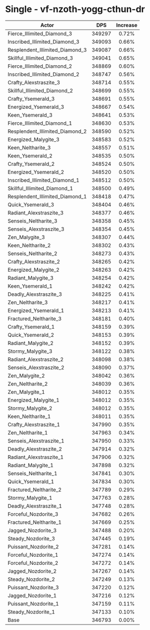 # Single - vf-nzoth-yogg-cthun-dr
| Actor | DPS | Increase |
|---|:---:|:---:|
|Fierce_Illimited_Diamond_3|349297|0.72%|
|Inscribed_Illimited_Diamond_3|349093|0.66%|
|Resplendent_Illimited_Diamond_3|349087|0.66%|
|Skillful_Illimited_Diamond_3|349041|0.65%|
|Fierce_Illimited_Diamond_2|348869|0.60%|
|Inscribed_Illimited_Diamond_2|348747|0.56%|
|Crafty_Alexstraszite_3|348714|0.55%|
|Skillful_Illimited_Diamond_2|348699|0.55%|
|Crafty_Ysemerald_3|348691|0.55%|
|Energized_Ysemerald_3|348667|0.54%|
|Keen_Ysemerald_3|348641|0.53%|
|Fierce_Illimited_Diamond_1|348630|0.53%|
|Resplendent_Illimited_Diamond_2|348590|0.52%|
|Energized_Malygite_3|348583|0.52%|
|Keen_Neltharite_3|348557|0.51%|
|Keen_Ysemerald_2|348535|0.50%|
|Crafty_Ysemerald_2|348524|0.50%|
|Energized_Ysemerald_2|348520|0.50%|
|Inscribed_Illimited_Diamond_1|348512|0.50%|
|Skillful_Illimited_Diamond_1|348500|0.49%|
|Resplendent_Illimited_Diamond_1|348418|0.47%|
|Quick_Ysemerald_3|348404|0.46%|
|Radiant_Alexstraszite_3|348377|0.46%|
|Senseis_Neltharite_3|348358|0.45%|
|Senseis_Alexstraszite_3|348354|0.45%|
|Zen_Malygite_3|348307|0.44%|
|Keen_Neltharite_2|348302|0.43%|
|Senseis_Neltharite_2|348273|0.43%|
|Crafty_Alexstraszite_2|348265|0.42%|
|Energized_Malygite_2|348263|0.42%|
|Radiant_Malygite_3|348254|0.42%|
|Keen_Ysemerald_1|348242|0.42%|
|Deadly_Alexstraszite_3|348225|0.41%|
|Zen_Neltharite_3|348217|0.41%|
|Energized_Ysemerald_1|348213|0.41%|
|Fractured_Neltharite_3|348181|0.40%|
|Crafty_Ysemerald_1|348159|0.39%|
|Quick_Ysemerald_2|348153|0.39%|
|Radiant_Malygite_2|348152|0.39%|
|Stormy_Malygite_3|348122|0.38%|
|Radiant_Alexstraszite_2|348098|0.38%|
|Senseis_Alexstraszite_2|348090|0.37%|
|Zen_Malygite_2|348042|0.36%|
|Zen_Neltharite_2|348039|0.36%|
|Zen_Malygite_1|348012|0.35%|
|Energized_Malygite_1|348012|0.35%|
|Stormy_Malygite_2|348012|0.35%|
|Keen_Neltharite_1|348011|0.35%|
|Crafty_Alexstraszite_1|347990|0.35%|
|Zen_Neltharite_1|347963|0.34%|
|Senseis_Alexstraszite_1|347950|0.33%|
|Deadly_Alexstraszite_2|347914|0.32%|
|Radiant_Alexstraszite_1|347906|0.32%|
|Radiant_Malygite_1|347898|0.32%|
|Senseis_Neltharite_1|347841|0.30%|
|Quick_Ysemerald_1|347834|0.30%|
|Fractured_Neltharite_2|347789|0.29%|
|Stormy_Malygite_1|347763|0.28%|
|Deadly_Alexstraszite_1|347748|0.28%|
|Forceful_Nozdorite_3|347682|0.26%|
|Fractured_Neltharite_1|347669|0.25%|
|Jagged_Nozdorite_3|347488|0.20%|
|Steady_Nozdorite_3|347445|0.19%|
|Puissant_Nozdorite_2|347281|0.14%|
|Forceful_Nozdorite_1|347274|0.14%|
|Forceful_Nozdorite_2|347272|0.14%|
|Jagged_Nozdorite_2|347267|0.14%|
|Steady_Nozdorite_2|347249|0.13%|
|Puissant_Nozdorite_3|347220|0.12%|
|Jagged_Nozdorite_1|347216|0.12%|
|Puissant_Nozdorite_1|347159|0.11%|
|Steady_Nozdorite_1|347133|0.10%|
|Base|346793|0.00%|
